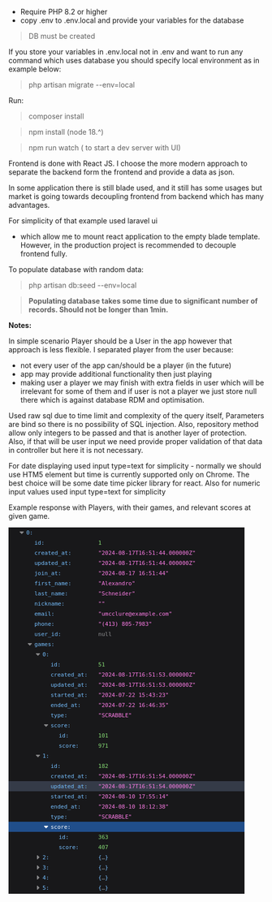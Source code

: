 * Require PHP 8.2 or higher
* copy .env to .env.local and provide your variables for the database
>DB must be created

If you store your variables in .env.local not in .env and want to run any command which uses database you should specify local environment as in example below:
>php artisan migrate --env=local

Run:
> composer install

> npm install (node 18.^)

> npm run watch ( to start a dev server with UI)

Frontend is done with React JS.
I choose the more modern approach to separate the backend form the frontend and provide a data as json.

In some application there is still blade used, and it still has some usages but market is going towards decoupling frontend from backend which has many advantages.

For simplicity of that example used laravel ui 
- which allow me to mount react application to the empty blade template. However, in the production project is recommended to decouple frontend fully.



To populate database with random data:
>  php artisan db:seed --env=local

>**Populating database takes some time due to significant number of records. Should not be longer than 1min.**


**Notes:**

In simple scenario Player should be a User in the app however that approach is less flexible. I separated player from the user because:
- not every user of the app can/should be a player (in the future)
- app may provide additional functionality then just playing
 - making user a player we may finish with extra fields in user which will be irrelevant for some of them  and if user is not a player we just store null there which is against database RDM and optimisation.

Used raw sql due to time limit and complexity of the query itself,
Parameters are bind so there is no possibility of SQL injection. Also, repository method allow only integers to be passed and that is another layer of protection.
Also, if that will be user input we need provide proper validation of that data in controller but here it is not necessary.

For date displaying used input type=text for simplicity - normally we should use HTM5 element but time is currently supported only on Chrome. The best choice will be some date time picker library for react.
Also for numeric input values used input type=text for simplicity

Example response with Players, with their games, and relevant scores at given game.

![img.png](img.png)
